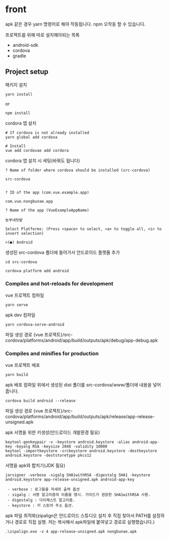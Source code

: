 # front

apk 같은 경우 yarn 명령어로 해야 작동됩니다. npm 오작동 할 수 있습니다.

프로젝트를 위해 따로 설치해야되는 목록
* android-sdk
* cordova
* gradle

## Project setup
패키지 설치
```
yarn install
```
or
```
npm install
```

cordora 앱 설치
```
# If cordova is not already installed
yarn global add cordova

# Install
vue add cordovae add cordora
```
cordora 앱 설치 시 세팅(바꿔도 됩니다)
```
? Name of folder where cordova should be installed (src-cordova)

src-cordova


? ID of the app (com.vue.example.app)

com.vue.nongbunae.app

? Name of the app (VueExampleAppName)

농부네텃밭

Select Platforms: (Press <space> to select, <a> to toggle all, <i> to invert selection)

>(●) Android
```
생성된 src-cordova 폴더에 들어가서 안드로이드 플랫폼 추가
```
cd src-cordova

cordova platform add android
```


### Compiles and hot-reloads for development
vue 프로젝트 컴파일
```
yarn serve
```
apk dev 컴파일
```
yarn cordova-serve-android
```
파일 생성 경로
{vue 프로젝트}/src-cordova/platforms/android/app/build/outputs/apk/debug/app-debug.apk


### Compiles and minifies for production

vue 프로젝트 배포
```
yarn build
```

apk 배포 컴파일
위에서 생성된 dist 폴더를 src-cordova/www/폴더에 내용을 넣어줍니다.
```
cordova build android --release
```

파일 생성 경로
{vue 프로젝트}/src-cordova/platforms/android/app/build/outputs/apk/release/app-release-unsigned.apk

apk 서명을 위한 키생성(안드로이드 개발환경 필요)
```
keytool-genkeypair -v -keystore android.keystore -alias android-app-key -keyalg RSA -keysize 2048 -validity 10000
keytool -importkeystore -srckeystore android.keystore -destkeystore android.keystore -deststoretype pkcs12
```
서명을 apk와 합치기(JDK 필요)
```
jarsigner -verbose -sigalg SHA1withRSA -digestalg SHA1 -keystore android.keystore app-release-unsigned.apk android-app-key

 - verbose : 로그들을 자세히 출력 옵션
 - sigalg : 서명 알고리즘의 이름을 명시. 가이드가 권장한 SHA1withRSA 사용.
 - digestalg : 다이제스트 알고리즘.
 - keystore : 키 스토어 주소 옵션.
 ```
apk 파일 최적화(zipalign은 안드로이드 스튜디오 설치 후 직접 찾아서 PATH를 설정하거나 경로로 직접 실행. 저는 복사해서 apk파일에 붙여넣고 경로로 실행했습니다.)
```
.\zipalign.exe -v 4 app-release-unsigned.apk nongbunae.apk
```